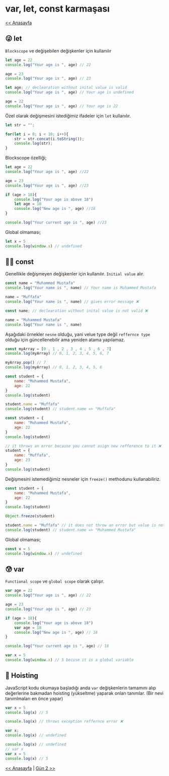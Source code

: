 # var, let, const karmaşası

[<< Anasayfa](../readme.md)

## 😜 let

`Blockscope` ve değişebilen değişkenler için kullanılır

``` javascript
let age = 22
console.log("Your age is ", age) // 22

age = 23
console.log("Your age is ", age) // 23
```

``` javascript
let age; // declearation without inital value is valid
console.log("Your age is ", age) // Your age is undefined

age = 22
console.log("Your age is ", age) // Your age is 22
```

Özel olarak değişmesini istediğimiz ifadeler için `let` kullanılır.

``` javascript
let str = "";

for(let i = 0; i < 10; i++){
    str = str.concat(i.toString());
    console.log(str);
}
```

Blockscope özelliği;

``` javascript
let age = 22
console.log("Your age is ", age) //22

age = 23
console.log("Your age is ", age) //23

if (age > 18){
    console.log("Your age is above 18")
    let age = 18 
    console.log("New age is ", age) //18
}

console.log("Your current age is ", age) //23
```

Global olmaması;

``` javascript
let x = 5
console.log(window.x) // undefined
```

## 💪🏻 const

Genellikle değişmeyen değişkenler için kullanılır. `Initial value` alır.

``` javascript
const name = "Muhammed Mustafa"
console.log("Your name is ", name) // Your name is Muhammed Mustafa

name = "Muffafa"
console.log("Your name is ", name) // gives error message ❌
```

``` javascript
const name; // declearation without inital value is not valid ❌

name = "Muhammed Mustafa"
console.log("Your name is ", name)
```

Aşağıdaki örnekler `nesne` olduğu, yani velue type değil `reffernce type` olduğu için güncellenebilir ama yeniden atama yapılamaz.

``` javascript
const myArray = [0 , 1 , 2 , 3 , 4 , 5 , 6 , 7]
console.log(myArray) // 0, 1, 2, 3, 4, 5, 6, 7

myArray.pop() // 7
console.log(myArray) // 0, 1, 2, 3, 4, 5, 6
```

``` javascript
const student = {
    name: "Muhammed Mustafa",
    age: 22
}
console.log(student)

student.name = "Muffafa"
console.log(student) // student.name => "Muffafa"
```

``` javascript
const student = {
    name: "Muhammed Mustafa",
    age: 22
}
console.log(student)

// it throws an error because you cannot asign new refference to it ❌
student = { 
    name: "Muffafa",
    age: 23
}
console.log(student)
```

Değişmesini istemediğimiz nesneler için `freeze()` methodunu kullanabiliriz.

``` javascript
const student = {
    name: "Muhammed Mustafa",
    age: 22
}
console.log(student)

Object.freeze(student)

student.name = "Muffafa" // it does not throw an error but value is not changed
console.log(student) // student.name => "Muhammed Mustafa"
```

Global olmaması;

``` javascript
const x = 5
console.log(window.x) // undefined
```

## 😰 var

`Functional scope` ve `global scope` olarak çalışır.

``` javascript
var age = 22
console.log("Your age is ", age) // 22

age = 23
console.log("Your age is ", age) // 23

if (age > 18){
    console.log("Your age is above 18")
    var age = 18 
    console.log("New age is ", age) // 18
}

console.log("Your current age is ", age) // 18
```

``` javascript
var x = 5
console.log(window.x) // 5 becuse it is a global variable 
```

## 🤯 Hoisting

JavaScript kodu okumaya başladığı anda `var` değişkenlerin tamamını alıp değerlerine bakmadan hoisting (yükseltme) yaparak onları tanımlar. (Bir nevi tanımlmaları en önce yapar)

``` javascript
var x = 5
console.log(x) // 5
```

``` javascript
console.log(x) // throws exception reffernce error ❌
```

``` javascript
var x;
console.log(x) // undefined
```

``` javascript
console.log(x) // undefined
// var x
var x = 5 
console.log(x) // 5
```

[<< Anasayfa](../readme.md) | [Gün 2 >>](../02/readme.md)

